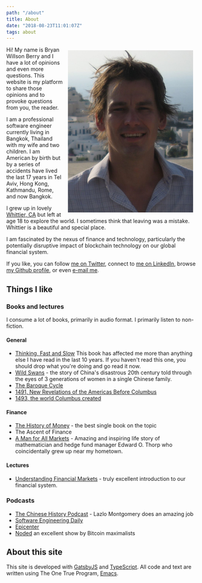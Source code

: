 ```yaml
---
path: "/about"
title: About
date: "2018-08-23T11:01:07Z"
tags: about
---
```


<style>
@media only screen and (min-width: 820px){

  #headshot {
      height: 429px;
      width: 331px;
  }

}

@media only screen and (max-width: 820px){

  #headshot {
      height: 215px;
      width: 165px;
  }

}



</style>
<img src="/headshot.jpg" id="headshot" alt="myface" style="float: right; margin-left: 10px; margin-right: 10px; margin-top: 10px;" />

Hi! My name is Bryan Willson Berry and I have a lot of opinions and even more questions. This
website is my platform to share those opinions and to provoke questions from you, the reader.

I am a professional software engineer currently living in Bangkok, Thailand with
my wife and two children. I am American by birth but by a series of accidents have
lived the last 17 years in Tel Aviv, Hong Kong, Kathmandu, Rome, and now Bangkok. 

I grew up in lovely [Whittier, CA](https://en.wikipedia.org/wiki/Whittier,_California) but left at age 18 to explore the world. I sometimes think that leaving was a mistake. Whittier is a beautiful and special place.

I am fascinated by the nexus of finance and technology, particularly the
potentially disruptive impact of blockchain technology on our global financial
system.

If you like, you can follow [me on Twitter](https://twitter.com/bryanwb), connect to [me on LinkedIn](https://www.linkedin.com/in/bryanwb), browse [my Github profile](https://github.com/bryanwb), or even [e-mail me](mailto:bryan.berry@gmail.com).


## Things I like

### Books and lectures

I consume a lot of books, primarily in audio format. I primarily listen to non-fiction.

#### General

* [Thinking, Fast and Slow](https://en.wikipedia.org/wiki/Thinking,_Fast_and_Slow) This book has affected me more than anything else I have read in the last 10 years. If you haven't read this one, you should drop what you're doing and go read it now.
* [Wild Swans](https://en.wikipedia.org/wiki/Wild_Swans) - the story of China's disastrous 20th century told through the eyes of 3 generations of women in a single Chinese family.
* [The Baroque Cycle](https://en.wikipedia.org/wiki/The_Baroque_Cycle)
* [1491, New Revelations of the Americas Before Columbus](https://www.amazon.com/1491-Revelations-Americas-Before-Columbus/dp/1400032059/ref=pd_lpo_sbs_14_img_0?_encoding=UTF8&psc=1&refRID=1V1YKV4DNTG9P7RT4AAN)
* [1493, the world Columbus created](https://www.amazon.com/1493-Uncovering-World-Columbus-Created/dp/0307278247)

#### Finance

* [The History of Money](https://www.amazon.com/History-Money-Jack-Weatherford/dp/0609801724) - the best single book on the topic
* The Ascent of Finance
* [A Man for All Markets](http://www.edwardothorp.com/books/a-man-for-all-markets/) - Amazing and inspiring life story of mathematician and hedge fund manager Edward O. Thorp who coincidentally grew up near my hometown.

#### Lectures

* [Understanding Financial Markets](https://www.youtube.com/playlist?list=PL8FB14A2200B87185) - truly excellent introduction to our financial system.


### Podcasts

* [The Chinese History Podcast](https://recordedhistory.net/china-history/) - Lazlo Montgomery does an amazing job
* [Software Engineering Daily](https://softwareengineeringdaily.com)
* [Epicenter](https://epicenter.tv)
* [Noded](https://noded.org) an excellent show by Bitcoin maximalists


## About this site

This site is developed with [GatsbyJS](https://gatsbyjs.org) and [TypeScript](https://typescriptlang.org). All code and text are written using The One True Program, [Emacs](https://www.gnu.org/software/emacs/).
